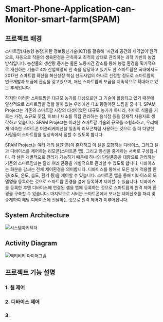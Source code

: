 # Smart-Phone-Application-can-Monitor-smart-farm(SPAM)
## 프로젝트 배경
스마트팜(지능형 농장)이란 정보통신기술(ICT)를 활용해 '시간과 공간의 제약없이'원격으로, 자동으로 작물의 생육환경을 관측하고 최적의 상태로 관리하는 과학 기반의 농업방식입니다.
농산물의 생산량 증가는 물론 노동시간 감소를 통해 농업 환경을 획기적으로 개선하는 기술로 4차 산업혁명의 한 축을 담당하고 있기도 한 스마트팜은 국내에서도 2017년 스마트팜 확산을 혁신성장 핵심 선도사업의 하나로 선정할 정도로 스마트팜의 연구개발과 보급에 관심을 갖고있으며, 매년 스마트팜의 보급을 지속적으로 확대하고 있는 추세입니다.

하지만 이러한 스마트팜은 대규모 농가를 대상으로만 그 기술이 활용되고 있기 때문에 일상적으로 스마트팜을 접할 일이 없는 우리에겐 다소 동떨어진 느낌을 줍니다.
SPAM Project는 기존의 스마트팜 시장의 타겟이었던 대규모 농가가 아니라, 취미로 식물을 기르는 가정, 소규모 꽃집, 허브나 채소를 직접 관리하는 음식점 등을 잠재적 사용자로 생각하고 있습니다.
SPAM Project는 이러한 스마트팜 기술의 규모를 소형화하고, 우리에게 익숙한 스마트폰 어플리케이션을 일종의 리모콘처럼 사용하는 것으로 좀 더 다양한 사람들이 스마트팜을 일상속에서 접할 수 있도록 합니다.

SPAM Project는 여러 개의 셀(화분)이 존재하고 이 셀을 포함하는 디바이스, 그리고 셀과 디바이스를 제어하는 리모콘(스마트폰 앱), 그리고 통신을 중계하는 서버로 구성됩니다.
각 셀은 개별적으로 관리가 가능하기 때문에 하나의 단일품종을 대량으로 관리하는 기존의 스마트팜과는 달리 여러 품종을 개별적으로 관리할 수 있도록 합니다.
디바이스는 화분을 감싸는 전체 제어환경을 의미합니다. 디바이스를 통해서 모든 셀에 적용할 환경(조도, 온도, 습도, 환기 등)을 제어할 수 있습니다.
스마트폰 앱을 통해 디바이스의 모델명을 등록하는 것으로 스마트팜 환경을 앱에 등록하여 제어할 수 있습니다. 디바이스를 등록한 후엔 디바이스에 연결된 셀을 앱에 등록하는 것으로 스마트팜의 원격 제어 환경을 구축할 수 있습니다.
마지막으로 서버는 스마트폰에서 보내는 제어신호를 처리 및 중계하여 해당 디바이스에 전달하는 것으로 원격 제어가 이루어집니다.
## System Architecture
![시스템아키텍쳐](https://user-images.githubusercontent.com/49019204/152338862-7e29c32d-71b4-45b5-b5ff-723669e99665.JPG)
## Activity Diagram
![액티비티 다이어그램](https://user-images.githubusercontent.com/49019204/152338809-194d83e6-f497-47aa-9fd3-d13cf4a9a429.png)
## 프로젝트 기능 설명
### 1. 셀 제어
### 2. 디바이스 제어
### 3. 
